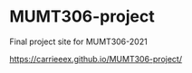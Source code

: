 # MUMT306-project
Final project site for MUMT306-2021

https://carrieeex.github.io/MUMT306-project/
